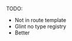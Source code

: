 TODO:

- Not in route template
- Glint no type registry
- Better <style> example?
- TypeScript examples?
- Not working in v2 addon
